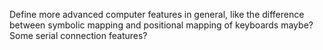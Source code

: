 Define more advanced computer features in general, like the difference between symbolic mapping and positional mapping of keyboards maybe? Some serial connection features?